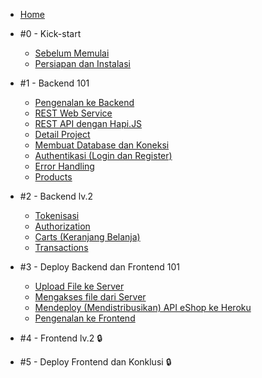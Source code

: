 - [Home](/)
- #0 - Kick-start

  - [Sebelum Memulai](pre-requisite.md)
  - [Persiapan dan Instalasi](instalasi.md)

- #1 - Backend 101

  - [Pengenalan ke Backend](m1-intro-backend.md)
  - [REST Web Service](m2-rest.md)
  - [REST API dengan Hapi.JS](m3-rest-hapi.md)
  - [Detail Project](m4-detail-project.md)
  - [Membuat Database dan Koneksi](m5-database.md)
  - [Authentikasi (Login dan Register)](m6-auth.md)
  - [Error Handling](m7-error-handling.md)
  - [Products](m8-products.md)

- #2 - Backend lv.2

  - [Tokenisasi](m9-tokenization.md)
  - [Authorization](m10-authorization.md)
  - [Carts (Keranjang Belanja)](m11-carts.md)
  - [Transactions](m12-transactions.md)

- #3 - Deploy Backend dan Frontend 101

  - [Upload File ke Server](m13-upload.md)
  - [Mengakses file dari Server](m14-static-file.md)
  - [Mendeploy (Mendistribusikan) API eShop ke Heroku](m15-deploy-backend.md)
  - [Pengenalan ke Frontend](m16-intro-frontend.md)

- #4 - Frontend lv.2 :lock:

- #5 - Deploy Frontend dan Konklusi :lock: